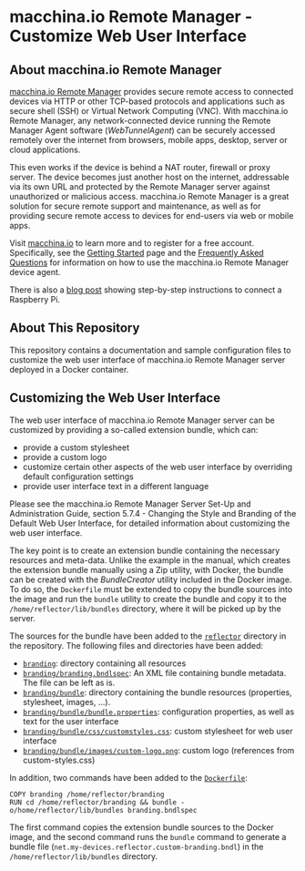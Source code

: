 # macchina.io Remote Manager - Customize Web User Interface

## About macchina.io Remote Manager

[macchina.io Remote Manager](https://macchina.io) provides secure remote access to connected devices
via HTTP or other TCP-based protocols and applications such as secure shell (SSH) or
Virtual Network Computing (VNC). With macchina.io Remote Manager, any network-connected device
running the Remote Manager Agent software (*WebTunnelAgent*)
can be securely accessed remotely over the internet from browsers, mobile apps, desktop,
server or cloud applications.

This even works if the device is behind a NAT router, firewall or proxy server.
The device becomes just another host on the internet, addressable via its own URL and
protected by the Remote Manager server against unauthorized or malicious access.
macchina.io Remote Manager is a great solution for secure remote support and maintenance,
as well as for providing secure remote access to devices for end-users via web or
mobile apps.

Visit [macchina.io](https://macchina.io/remote.html) to learn more and to register for a free account.
Specifically, see the [Getting Started](https://macchina.io/remote_signup.html) page and the
[Frequently Asked Questions](https://macchina.io/remote_faq.html) for
information on how to use the macchina.io Remote Manager device agent.

There is also a [blog post](https://macchina.io/blog/?p=257) showing step-by-step instructions to connect a Raspberry Pi.


## About This Repository

This repository contains a documentation and sample configuration files to customize
the web user interface of macchina.io Remote Manager server deployed in a Docker
container.


## Customizing the Web User Interface

The web user interface of macchina.io Remote Manager server can be customized
by providing a so-called extension bundle, which can:

  - provide a custom stylesheet
  - provide a custom logo
  - customize certain other aspects of the web user interface by
    overriding default configuration settings
  - provide user interface text in a different language

Please see the macchina.io Remote Manager Server Set-Up and Administration Guide,
section 5.7.4 - Changing the Style and Branding of the Default Web User Interface,
for detailed information about customizing the web user interface.

The key point is to create an extension bundle containing the necessary resources
and meta-data. Unlike the example in the manual, which creates the extension bundle
manually using a Zip utility, with Docker, the bundle can be created with the
*BundleCreator* utility included in the Docker image. To do so, the
`Dockerfile` must be extended to copy the bundle sources into the image
and run the `bundle` utility to create the bundle and copy it to the
`/home/reflector/lib/bundles` directory, where it will be picked up by
the server.

The sources for the bundle have been added to the [`reflector`](reflector) directory
in the repository. The following files and directories have been added:

  - [`branding`](reflector/branding): directory containing all resources
  - [`branding/branding.bndlspec`](reflector/branding/branding.bndlspec): An XML file
    containing bundle metadata. The file can be left as is.
  - [`branding/bundle`](reflector/branding/bundle): directory containing the
    bundle resources (properties, stylesheet, images, ...).
  - [`branding/bundle/bundle.properties`](reflector/branding/bundle/bundle.properties):
    configuration properties, as well as text for the user interface
  - [`branding/bundle/css/customstyles.css`](reflector/branding/css/customstyles.css):
    custom stylesheet for web user interface
  - [`branding/bundle/images/custom-logo.png`](reflector/branding/images/custom-logo.png):
    custom logo (references from custom-styles.css)

In addition, two commands have been added to the [`Dockerfile`](reflector/Dockerfile):

```
COPY branding /home/reflector/branding
RUN cd /home/reflector/branding && bundle -o/home/reflector/lib/bundles branding.bndlspec
```

The first command copies the extension bundle sources to the Docker image, and the
second command runs the `bundle` command to generate a bundle file 
(`net.my-devices.reflector.custom-branding.bndl`) in the `/home/reflector/lib/bundles`
directory.
